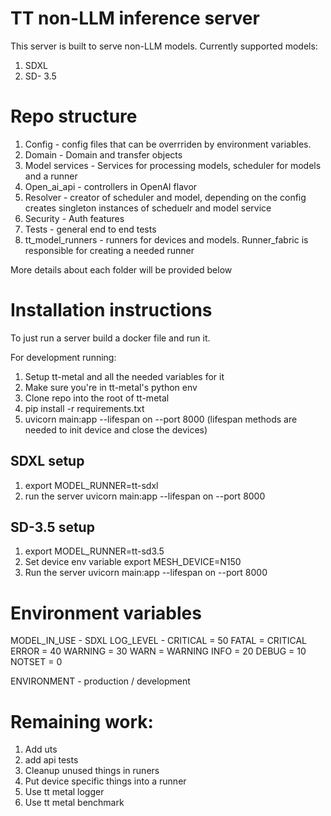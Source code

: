# TT non-LLM inference server

This server is built to serve non-LLM models. Currently supported models:

1. SDXL
2. SD- 3.5

# Repo structure

1. Config - config files that can be overrriden by environment variables.
2. Domain - Domain and transfer objects
3. Model services - Services for processing models, scheduler for models and a runner
4. Open_ai_api - controllers in OpenAI flavor
5. Resolver - creator of scheduler and model, depending on the config creates singleton instances of scheduelr and model service
6. Security - Auth features
7. Tests - general end to end tests
8. tt_model_runners - runners for devices and models. Runner_fabric is responsible for creating a needed runner

More details about each folder will be provided below

# Installation instructions

To just run a server build a docker file and run it.

For development running:

1. Setup tt-metal and all the needed variables for it
2. Make sure you're in tt-metal's python env
3. Clone repo into the root of tt-metal
4. pip install -r requirements.txt
5. uvicorn main:app --lifespan on --port 8000 (lifespan methods are needed to init device and close the devices)

## SDXL setup

1. export MODEL_RUNNER=tt-sdxl
2. run the server uvicorn main:app --lifespan on --port 8000


## SD-3.5 setup

1. export MODEL_RUNNER=tt-sd3.5
2. Set device env variable export MESH_DEVICE=N150
3. Run the server uvicorn main:app --lifespan on --port 8000


# Environment variables

MODEL_IN_USE - SDXL
LOG_LEVEL - CRITICAL = 50
    FATAL = CRITICAL
    ERROR = 40
    WARNING = 30
    WARN = WARNING
    INFO = 20
    DEBUG = 10
    NOTSET = 0


ENVIRONMENT - production / development

# Remaining work:

 1. Add uts
 2. add api tests
 3. Cleanup unused things in runers
 4. Put device specific things into a runner
 5. Use tt metal logger
 6. Use tt metal benchmark
 